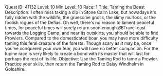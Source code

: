 Quest ID: 41132
Level: 10
Min Level: 10
Race: 1
Title: Taming the Beast
Description: I often miss taking a dip in Stone Cairn Lake, but nowadays it's fully ridden with the wildlife, the gruesome gnolls, the slimy murlocs, or the foolish rogues of the Defias. Oh well, there's no reason to lament peaceful times, for peaceful times will surely return soon enough.$B$BTravel east towards the Logging Camp, and near its outskirts, you should be able to find Prowlers. Compared to the domesticated boar, you may have more difficulty taming this feral creature of the forests. Though scary as it may be, once you've conquered your own fear, you will have no better companion. For the lupine race is very likely to create a bond with its master that will last for perhaps the rest of its life.
Objective: Use the Taming Rod to tame a Prowler. Practice your skills, then return the Taming Rod to Daisy Windhelm in Goldshire.
